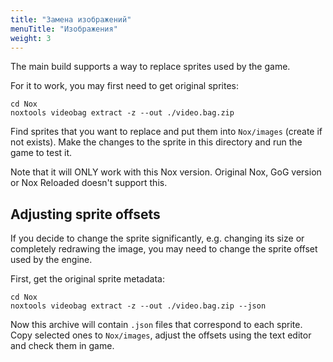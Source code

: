 ```yaml
---
title: "Замена изображений"
menuTitle: "Изображения"
weight: 3
---
```


The main build supports a way to replace sprites used by the game.

For it to work, you may first need to get original sprites:

```
cd Nox
noxtools videobag extract -z --out ./video.bag.zip
```

Find sprites that you want to replace and put them into `Nox/images` (create if not exists).
Make the changes to the sprite in this directory and run the game to test it.

Note that it will ONLY work with this Nox version. Original Nox, GoG version or Nox Reloaded doesn't support this.

## Adjusting sprite offsets

If you decide to change the sprite significantly, e.g. changing its size or completely redrawing the image,
you may need to change the sprite offset used by the engine.

First, get the original sprite metadata:

```
cd Nox
noxtools videobag extract -z --out ./video.bag.zip --json
```

Now this archive will contain `.json` files that correspond to each sprite. Copy selected ones to `Nox/images`,
adjust the offsets using the text editor and check them in game.
